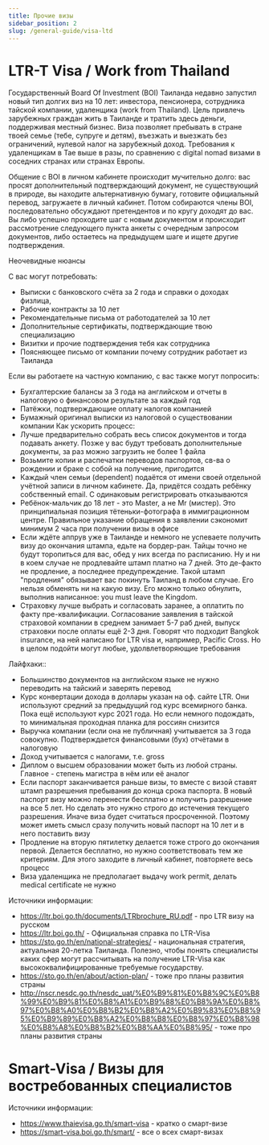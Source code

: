 ```yaml
---
title: Прочие визы
sidebar_position: 2
slug: /general-guide/visa-ltd
---
```


# LTR-T Visa / Work from Thailand
Государственный Board Of Investment (BOI) Таиланда недавно запустил новый тип долгих виз на 10 лет: инвестора, пенсионера, сотрудника тайской компании, удаленщика (work from Thailand). Цель привлечь зарубежных граждан жить в Таиланде и тратить здесь деньги, поддерживая местный бизнес. Виза позволяет пребывать в стране твоей семье (тебе, супруге и детям), въезжать и выезжать без ограничений, нулевой налог на зарубежный доход. Требования к удаленщикам в Тае выше в разы, по сравнению с digital nomad визами в соседних странах или странах Европы. 

Общение с BOI в личном кабинете происходит мучительно долго: вас просят дополнительный подтверждающий документ, не существующий в природе, вы находите альтернативную бумагу, готовите официальный перевод, загружаете в личный кабинет. Потом собираются члены BOI, последовательно обсуждают претендентов и по кругу доходят до вас. Вы либо успешно проходите шаг с новым документом и происходит рассмотрение следующего пункта анкеты с очередным запросом документов, либо остаетесь на предыдущем шаге и ищете другие подтверждения.

Неочевидные нюансы

С вас могут потребовать:

- Выписки с банковского счёта за 2 года и справки о доходах физлица,
- Рабочие контракты за 10 лет
- Рекомендательные письма от работодателей за 10 лет
- Дополнительные сертификаты, подтверждающие твою специализацию
- Визитки и прочие подтверждения тебя как сотрудника
- Поясняющее письмо от компании почему сотрудник работает из Таиланда 

Если вы работаете на частную компанию, с вас также могут попросить:

- Бухгалтерские балансы за 3 года на английском и отчеты в налоговую о финансовом результате за каждый год
- Патёжки, подтверждающие оплату налогов компанией
- Бумажный оригинал выписки из налоговой о существовании компании
Как ускорить процесс:
- Лучше предварительно собрать весь список документов и тогда подавать анкету. Позже у вас будут требовать дополнительные документы, за раз можно загрузить не более 1 файла
- Возьмите копии и распечатки переводов паспортов, св-ва о рождении и браке с собой на получение, пригодится
- Каждый член семьи (dependent) подаётся от имени своей отдельной учётной записи в личном кабинете. Да, придётся создать ребёнку собственный email. С одинаковым регистрировать отказываются
- Ребёнок-мальчик до 18 лет - это Master, а не Mr (мистер). Это принципиальная позиция тётеньки-фотографа в иммиграционном центре. Правильное указание обращения в заявлении сэкономит минимум 2 часа при получении визы в офисе
- Если ждёте аппрув уже в Таиланде и немного не успеваете получить визу до окончания штампа, едьте на бордер-ран. Тайцы точно не будут торопиться для вас, обед у них всегда по расписанию. Ну и ни в коем случае не продлевайте штамп платно на 7 дней. Это де-факто не продление, а последнее предупреждение. Такой штамп "продления" обязывает вас покинуть Таиланд в любом случае. Его нельзя обменять ни на какую визу. Его можно только обнулить, выполнив написанное: you must leave the Kingdom.
- Страховку лучше выбрать и согласовать заранее, а оплатить по факту пре-квалификации. Согласование заявления в тайской страховой компании в среднем занимает 5-7 раб дней, выпуск страховки после оплаты ещё 2-3 дня. Говорят что подходит Bangkok insurance, на ней написано for LTR visa и, например, Pacific Cross. Но в целом подойти могут любые, удолвлетворяющие требования

Лайфхаки::
- Большинство документов на английском языке не нужно переводить на тайский и заверять перевод
- Курс конвертации дохода в доллары указан на оф. сайте LTR. Они используют средний за предыдущий год курс всемирного банка. Пока ещё используют курс 2021 года. Но если немного подождать, то минимальная проходная планка для россиян снизится
- Выручка компании (если она не публичная) учитывается за 3 года совокупно. Подтверждается финансовыми (бух) отчётами в налоговую
- Доход учитывается с налогами, т.е. gross
- Диплом о высшем образовании может быть из любой страны. Главное - степень магистра в нём или её аналог
- Если паспорт заканчивается раньше визы, то вместе с визой ставят штамп разрешения пребывания до конца срока паспорта. В новый паспорт визу можно перенести бесплатно и получить разрешение на все 5 лет. Но сделать это нужно строго до истечения текущего разрешения. Иначе виза будет считаться просроченной. Поэтому может иметь смысл сразу получить новый паспорт на 10 лет и в него поставить визу
- Продление на вторую пятилетку делается тоже строго до окончания первой. Делается бесплатно, но нужно соответствовать тем же критериям. Для этого заходите в личный кабинет, повторяете весь процесс
- Виза удаленщика не предполагает выдачу work permit, делать medical certificate не нужно

Источники информации:
- https://ltr.boi.go.th/documents/LTRbrochure_RU.pdf - про LTR визу на русском
- https://ltr.boi.go.th/ - Официальная справка по LTR-Visa
- https://sto.go.th/en/national-strategies/ - национальная стратегия, актуальная 20-летка Таиланда. Полезно, чтобы понять специалисты каких сфер могут рассчитывать на получение LTR-Visa как высококвалифицированные требуемые государству.
- https://sto.go.th/en/about/action-plan/ - тоже про планы развития страны
- http://nscr.nesdc.go.th/nesdc_uat/%E0%B9%81%E0%B8%9C%E0%B8%99%E0%B9%81%E0%B8%A1%E0%B9%88%E0%B8%9A%E0%B8%97%E0%B8%A0%E0%B8%B2%E0%B8%A2%E0%B9%83%E0%B8%95%E0%B9%89%E0%B8%A2%E0%B8%B8%E0%B8%97%E0%B8%98%E0%B8%A8%E0%B8%B2%E0%B8%AA%E0%B8%95/ - тоже про планы развития страны


# Smart-Visa / Визы для востребованных специалистов 

Источники информации:
- https://www.thaievisa.go.th/smart-visa - кратко о смарт-визе
- https://smart-visa.boi.go.th/smart/ - все о всех смарт-визах

